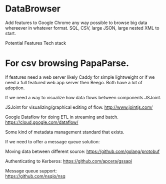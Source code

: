 # DataBrowser
Add features to Google Chrome any way possible to browse big data whereever  in whatever format. SQL, CSV, large JSON, large nested XML to start. 

Potential Features Tech stack

# For csv browsing PapaParse. 

If features need a web server likely Caddy for simple lightweight or if we need a full featured web app server then Beego.  Both have a lot of adoption. 

If we need a way to visualize how data flows between components JSJoint.  

JSJoint for visualizing/graphical editing of flow. 
http://www.jointjs.com/

Google Dataflow for doing ETL in streaming and batch. 
https://cloud.google.com/dataflow/

Some kind of metadata management standard that exists.  

If we need to offer a message queue solution: 


Moving data between different source:
https://github.com/golang/protobuf

Authenticating to Kerberos:
https://github.com/apcera/gssapi

Message queue support:  
https://github.com/nsqio/nsq

